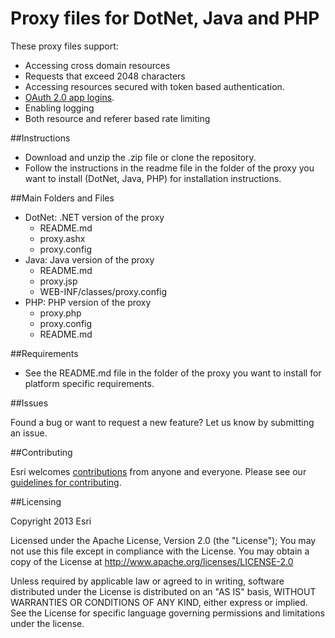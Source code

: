 Proxy files for DotNet, Java and PHP
====================================

These proxy files support:
* Accessing cross domain resources
* Requests that exceed 2048 characters
* Accessing resources secured with token based authentication.
* [OAuth 2.0 app logins](https://developers.arcgis.com/en/authentication).
* Enabling logging
* Both resource and referer based rate limiting

##Instructions

* Download and unzip the .zip file or clone the repository.
* Follow the instructions in the readme file in the folder of the proxy you want to install (DotNet, Java, PHP) for installation instructions.

##Main Folders and Files

* DotNet: .NET version of the proxy
    * README.md
    * proxy.ashx
    * proxy.config
*  Java: Java version of the proxy
    * README.md
    * proxy.jsp
    * WEB-INF/classes/proxy.config
*  PHP: PHP version of the proxy
    * proxy.php
    * proxy.config
    * README.md

##Requirements

* See the README.md file in the folder of the proxy you want to install for platform specific requirements.

##Issues

Found a bug or want to request a new feature? Let us know by submitting an issue.

##Contributing

Esri welcomes [contributions](CONTRIBUTING.md) from anyone and everyone. Please see our [guidelines for contributing](https://github.com/esri/contributing).

##Licensing

Copyright 2013 Esri

Licensed under the Apache License, Version 2.0 (the "License");
You may not use this file except in compliance with the License.
You may obtain a copy of the License at
http://www.apache.org/licenses/LICENSE-2.0

Unless required by applicable law or agreed to in writing, software distributed under the License is distributed on an "AS IS" basis, WITHOUT WARRANTIES OR CONDITIONS OF ANY KIND, either express or implied. See the License for specific language governing permissions and limitations under the license.

